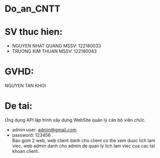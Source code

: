 # Do_an_CNTT
# SV thuc hien: 
* NGUYEN NHAT QUANG MSSV: 122180033
* TRUONG KIM THUAN  MSSV: 122180043
# GVHD:
NGUYEN TAN KHOI
# De tai:
Ứng dụng API lập trình xây dựng WebSite quản lý cán bộ viên chức.
* admin user: admin@gmail.com
* password: 123456 . \
Bao gom 2 web, web client danh cho client co the xem duoc lich lam viec, web admin danh cho admin de quan ly lich lam viec cua cac tai khoan client.
